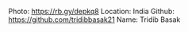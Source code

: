 Photo: https://rb.gy/depkq8
Location: India Github: https://github.com/tridibbasak21
Name: Tridib Basak
